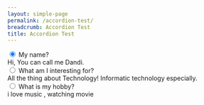 ```yaml
---
layout: simple-page
permalink: /accordion-test/
breadcrumb: Accordion Test
title: Accordion Test
---
```


<div class="acc-kontainer">          
	<div>
		<input type="radio" name="acc" id="acc1" checked>
		<label for="acc1"><i></i> My name?</label>
		<div class="acc-body">
			Hi, You can call me Dandi.
		</div>
	</div>
    <div>
        <input type="radio" name="acc" id="acc2">
        <label for="acc2"><i></i> What am I interesting for?</label>
        <div class="acc-body">
			All the thing about Technology! Informatic technology especially.
		</div>
	</div>
	<div>
		<input type="radio" name="acc" id="acc3">
        <label for="acc3"><i></i> What is my hobby?</label>
        <div class="acc-body">
			i love music <i></i>, watching movie</i>
		</div>
    </div>
</div>
